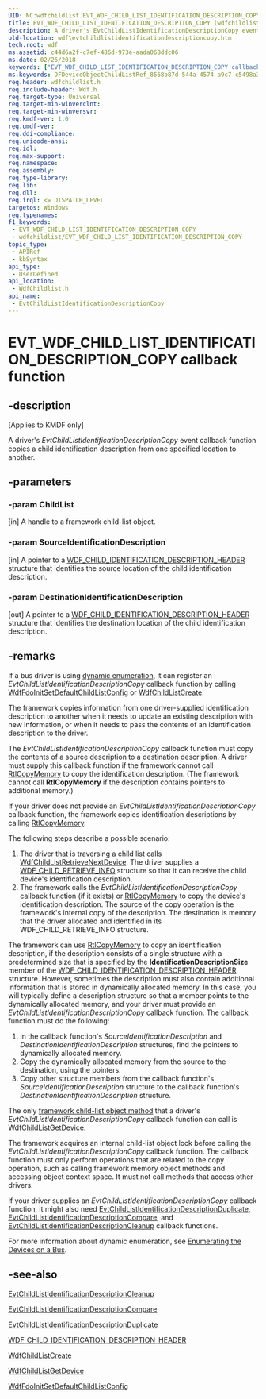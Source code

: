 ```yaml
---
UID: NC:wdfchildlist.EVT_WDF_CHILD_LIST_IDENTIFICATION_DESCRIPTION_COPY
title: EVT_WDF_CHILD_LIST_IDENTIFICATION_DESCRIPTION_COPY (wdfchildlist.h)
description: A driver's EvtChildListIdentificationDescriptionCopy event callback function copies a child identification description from one specified location to another.
old-location: wdf\evtchildlistidentificationdescriptioncopy.htm
tech.root: wdf
ms.assetid: c44d6a2f-c7ef-486d-973e-aada068ddc06
ms.date: 02/26/2018
keywords: ["EVT_WDF_CHILD_LIST_IDENTIFICATION_DESCRIPTION_COPY callback function"]
ms.keywords: DFDeviceObjectChildListRef_8568b87d-544a-4574-a9c7-c5498a30a758.xml, EVT_WDF_CHILD_LIST_IDENTIFICATION_DESCRIPTION_COPY, EVT_WDF_CHILD_LIST_IDENTIFICATION_DESCRIPTION_COPY callback, EvtChildListIdentificationDescriptionCopy, EvtChildListIdentificationDescriptionCopy callback function, kmdf.evtchildlistidentificationdescriptioncopy, wdf.evtchildlistidentificationdescriptioncopy, wdfchildlist/EvtChildListIdentificationDescriptionCopy
req.header: wdfchildlist.h
req.include-header: Wdf.h
req.target-type: Universal
req.target-min-winverclnt: 
req.target-min-winversvr: 
req.kmdf-ver: 1.0
req.umdf-ver: 
req.ddi-compliance: 
req.unicode-ansi: 
req.idl: 
req.max-support: 
req.namespace: 
req.assembly: 
req.type-library: 
req.lib: 
req.dll: 
req.irql: <= DISPATCH_LEVEL
targetos: Windows
req.typenames: 
f1_keywords:
 - EVT_WDF_CHILD_LIST_IDENTIFICATION_DESCRIPTION_COPY
 - wdfchildlist/EVT_WDF_CHILD_LIST_IDENTIFICATION_DESCRIPTION_COPY
topic_type:
 - APIRef
 - kbSyntax
api_type:
 - UserDefined
api_location:
 - WdfChildlist.h
api_name:
 - EvtChildListIdentificationDescriptionCopy
---
```


# EVT_WDF_CHILD_LIST_IDENTIFICATION_DESCRIPTION_COPY callback function


## -description

<p class="CCE_Message">[Applies to KMDF only]</p>

A driver's <i>EvtChildListIdentificationDescriptionCopy</i> event callback function copies a child identification description from one specified location to another.

## -parameters

### -param ChildList 

[in]
A handle to a framework child-list object.

### -param SourceIdentificationDescription 

[in]
A pointer to a <a href="https://docs.microsoft.com/windows-hardware/drivers/ddi/wdfchildlist/ns-wdfchildlist-_wdf_child_identification_description_header">WDF_CHILD_IDENTIFICATION_DESCRIPTION_HEADER</a> structure that identifies the source location of the child identification description.

### -param DestinationIdentificationDescription 

[out]
A pointer to a <a href="https://docs.microsoft.com/windows-hardware/drivers/ddi/wdfchildlist/ns-wdfchildlist-_wdf_child_identification_description_header">WDF_CHILD_IDENTIFICATION_DESCRIPTION_HEADER</a> structure that identifies the destination location of the child identification description.

## -remarks

If a bus driver is using <a href="https://docs.microsoft.com/windows-hardware/drivers/wdf/dynamic-enumeration">dynamic enumeration</a>, it can register an <i>EvtChildListIdentificationDescriptionCopy</i> callback function by calling <a href="https://docs.microsoft.com/windows-hardware/drivers/ddi/wdffdo/nf-wdffdo-wdffdoinitsetdefaultchildlistconfig">WdfFdoInitSetDefaultChildListConfig</a> or <a href="https://docs.microsoft.com/windows-hardware/drivers/ddi/wdfchildlist/nf-wdfchildlist-wdfchildlistcreate">WdfChildListCreate</a>.

The framework copies information from one driver-supplied identification description to another when it needs to update an existing description with new information, or when it needs to pass the contents of an identification description to the driver.

The <i>EvtChildListIdentificationDescriptionCopy</i> callback function must copy the contents of a source description to a destination description. A driver must supply this callback function if the framework cannot call <a href="https://docs.microsoft.com/windows-hardware/drivers/ddi/wdm/nf-wdm-rtlcopymemory">RtlCopyMemory</a> to copy the identification description. (The framework cannot call <b>RtlCopyMemory</b> if the description contains pointers to additional memory.)

If your driver does not provide an <i>EvtChildListIdentificationDescriptionCopy</i> callback function, the framework copies identification descriptions by calling <a href="https://docs.microsoft.com/windows-hardware/drivers/ddi/wdm/nf-wdm-rtlcopymemory">RtlCopyMemory</a>.

The following steps describe a possible scenario:

<ol>
<li>
The driver that is traversing a child list calls <a href="https://docs.microsoft.com/windows-hardware/drivers/ddi/wdfchildlist/nf-wdfchildlist-wdfchildlistretrievenextdevice">WdfChildListRetrieveNextDevice</a>. The driver supplies a <a href="https://docs.microsoft.com/windows-hardware/drivers/ddi/wdfchildlist/ns-wdfchildlist-_wdf_child_retrieve_info">WDF_CHILD_RETRIEVE_INFO</a> structure so that it can receive the child device's identification description.

</li>
<li>
The framework calls the <i>EvtChildListIdentificationDescriptionCopy</i> callback function (if it exists) or <a href="https://docs.microsoft.com/windows-hardware/drivers/ddi/wdm/nf-wdm-rtlcopymemory">RtlCopyMemory</a> to copy the device's identification description. The source of the copy operation is the framework's internal copy of the description. The destination is memory that the driver allocated and identified in its WDF_CHILD_RETRIEVE_INFO structure.

</li>
</ol>
The framework can use <a href="https://docs.microsoft.com/windows-hardware/drivers/ddi/wdm/nf-wdm-rtlcopymemory">RtlCopyMemory</a> to copy an identification description, if the description consists of a single structure with a predetermined size that is specified by the <b>IdentificationDescriptionSize</b> member of the <a href="https://docs.microsoft.com/windows-hardware/drivers/ddi/wdfchildlist/ns-wdfchildlist-_wdf_child_identification_description_header">WDF_CHILD_IDENTIFICATION_DESCRIPTION_HEADER</a> structure. However, sometimes the description must also contain additional information that is stored in dynamically allocated memory. In this case, you will typically define a description structure so that a member points to the dynamically allocated memory, and your driver must provide an <i>EvtChildListIdentificationDescriptionCopy</i> callback function. The callback function must do the following:

<ol>
<li>
In the callback function's <i>SourceIdentificationDescription</i> and <i>DestinationIdentificationDescription</i> structures, find the pointers to dynamically allocated memory.

</li>
<li>
Copy the dynamically allocated memory from the source to the destination, using the pointers.

</li>
<li>
Copy other structure members from the callback function's <i>SourceIdentificationDescription</i> structure to the callback function's <i>DestinationIdentificationDescription</i> structure.

</li>
</ol>
The only <a href="https://docs.microsoft.com/windows-hardware/drivers/ddi/wdfchildlist/">framework child-list object method</a> that a driver's <i>EvtChildListIdentificationDescriptionCopy</i> callback function can call is <a href="https://docs.microsoft.com/windows-hardware/drivers/ddi/wdfchildlist/nf-wdfchildlist-wdfchildlistgetdevice">WdfChildListGetDevice</a>.

The framework acquires an internal child-list object lock before calling the <i>EvtChildListIdentificationDescriptionCopy</i> callback function. The callback function must only perform operations that are related to the copy operation, such as calling framework memory object methods and accessing object context space. It must not call methods that access other drivers.

If your driver supplies an <i>EvtChildListIdentificationDescriptionCopy</i> callback function, it might also need <a href="https://docs.microsoft.com/windows-hardware/drivers/ddi/wdfchildlist/nc-wdfchildlist-evt_wdf_child_list_identification_description_duplicate">EvtChildListIdentificationDescriptionDuplicate</a>, <a href="https://docs.microsoft.com/windows-hardware/drivers/ddi/wdfchildlist/nc-wdfchildlist-evt_wdf_child_list_identification_description_compare">EvtChildListIdentificationDescriptionCompare</a>, and <a href="https://docs.microsoft.com/windows-hardware/drivers/ddi/wdfchildlist/nc-wdfchildlist-evt_wdf_child_list_identification_description_cleanup">EvtChildListIdentificationDescriptionCleanup</a> callback functions.

For more information about dynamic enumeration, see <a href="https://docs.microsoft.com/windows-hardware/drivers/wdf/enumerating-the-devices-on-a-bus">Enumerating the Devices on a Bus</a>.

## -see-also

<a href="https://docs.microsoft.com/windows-hardware/drivers/ddi/wdfchildlist/nc-wdfchildlist-evt_wdf_child_list_identification_description_cleanup">EvtChildListIdentificationDescriptionCleanup</a>



<a href="https://docs.microsoft.com/windows-hardware/drivers/ddi/wdfchildlist/nc-wdfchildlist-evt_wdf_child_list_identification_description_compare">EvtChildListIdentificationDescriptionCompare</a>



<a href="https://docs.microsoft.com/windows-hardware/drivers/ddi/wdfchildlist/nc-wdfchildlist-evt_wdf_child_list_identification_description_duplicate">EvtChildListIdentificationDescriptionDuplicate</a>



<a href="https://docs.microsoft.com/windows-hardware/drivers/ddi/wdfchildlist/ns-wdfchildlist-_wdf_child_identification_description_header">WDF_CHILD_IDENTIFICATION_DESCRIPTION_HEADER</a>



<a href="https://docs.microsoft.com/windows-hardware/drivers/ddi/wdfchildlist/nf-wdfchildlist-wdfchildlistcreate">WdfChildListCreate</a>



<a href="https://docs.microsoft.com/windows-hardware/drivers/ddi/wdfchildlist/nf-wdfchildlist-wdfchildlistgetdevice">WdfChildListGetDevice</a>



<a href="https://docs.microsoft.com/windows-hardware/drivers/ddi/wdffdo/nf-wdffdo-wdffdoinitsetdefaultchildlistconfig">WdfFdoInitSetDefaultChildListConfig</a>

